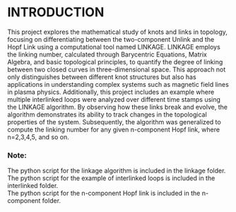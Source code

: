 # INTRODUCTION
This project explores the mathematical study of knots and links in topology, focusing on differentiating between the two-component Unlink and the Hopf Link using a computational tool named LINKAGE. LINKAGE employs the linking number, calculated through Barycentric Equations, Matrix Algebra, and basic topological principles, to quantify the degree of linking between two closed curves in three-dimensional space. This approach not only distinguishes between different knot structures but also has applications in understanding complex systems such as magnetic field lines in plasma physics. Additionally, this project includes an example where multiple interlinked loops were analyzed over different time stamps using the LINKAGE algorithm. By observing how these links break and evolve, the algorithm demonstrates its ability to track changes in the topological properties of the system. Subsequently, the algorithm was generalized to compute the linking number for any given n-component Hopf link, where n=2,3,4,5, and so on.
<br>
### Note: 
The python script for the linkage algorithm is included in the linkage folder.
<br>
The python script for the example of interlinked loops is included in the interlinked folder.
<br>
The python script for the n-component Hopf link is included in the n-component folder.
